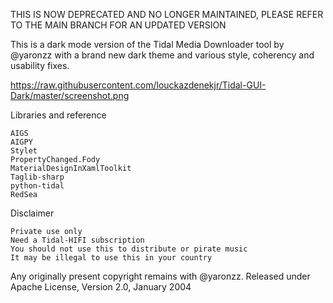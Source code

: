 THIS IS NOW DEPRECATED AND NO LONGER MAINTAINED, PLEASE REFER TO THE MAIN BRANCH FOR AN UPDATED VERSION

This is a dark mode version of the Tidal Media Downloader tool by @yaronzz with a brand new dark theme and various style, coherency and usability fixes.

https://raw.githubusercontent.com/louckazdenekjr/Tidal-GUI-Dark/master/screenshot.png

Libraries and reference

    AIGS
    AIGPY
    Stylet
    PropertyChanged.Fody
    MaterialDesignInXamlToolkit
    Taglib-sharp
    python-tidal
    RedSea

Disclaimer

    Private use only
    Need a Tidal-HIFI subscription
    You should not use this to distribute or pirate music
    It may be illegal to use this in your country

Any originally present copyright remains with @yaronzz. Released under Apache License, Version 2.0, January 2004
